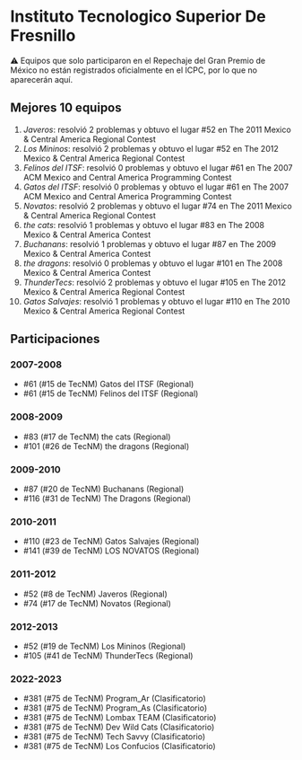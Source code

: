 # Instituto Tecnologico Superior De Fresnillo

:warning: Equipos que solo participaron en el Repechaje del Gran Premio de México no están registrados oficialmente en el ICPC, por lo que no aparecerán aquí.

## Mejores 10 equipos

1. _Javeros_: resolvió 2 problemas y obtuvo el lugar #52 en The 2011 Mexico & Central America Regional Contest
1. _Los Mininos_: resolvió 2 problemas y obtuvo el lugar #52 en The 2012 Mexico & Central America Regional Contest
1. _Felinos del ITSF_: resolvió 0 problemas y obtuvo el lugar #61 en The 2007 ACM Mexico and Central America Programming Contest
1. _Gatos del ITSF_: resolvió 0 problemas y obtuvo el lugar #61 en The 2007 ACM Mexico and Central America Programming Contest
1. _Novatos_: resolvió 2 problemas y obtuvo el lugar #74 en The 2011 Mexico & Central America Regional Contest
1. _the cats_: resolvió 1 problemas y obtuvo el lugar #83 en The 2008 Mexico & Central America Contest
1. _Buchanans_: resolvió 1 problemas y obtuvo el lugar #87 en The 2009 Mexico & Central America Contest
1. _the dragons_: resolvió 0 problemas y obtuvo el lugar #101 en The 2008 Mexico & Central America Contest
1. _ThunderTecs_: resolvió 2 problemas y obtuvo el lugar #105 en The 2012 Mexico & Central America Regional Contest
1. _Gatos Salvajes_: resolvió 1 problemas y obtuvo el lugar #110 en The 2010 Mexico & Central America Regional Contest

## Participaciones

### 2007-2008

- #61 (#15 de TecNM) Gatos del ITSF (Regional)
- #61 (#15 de TecNM) Felinos del ITSF (Regional)

### 2008-2009

- #83 (#17 de TecNM) the cats (Regional)
- #101 (#26 de TecNM) the dragons (Regional)

### 2009-2010

- #87 (#20 de TecNM) Buchanans (Regional)
- #116 (#31 de TecNM) The Dragons (Regional)

### 2010-2011

- #110 (#23 de TecNM) Gatos Salvajes (Regional)
- #141 (#39 de TecNM) LOS NOVATOS (Regional)

### 2011-2012

- #52 (#8 de TecNM) Javeros (Regional)
- #74 (#17 de TecNM) Novatos (Regional)

### 2012-2013

- #52 (#19 de TecNM) Los Mininos (Regional)
- #105 (#41 de TecNM) ThunderTecs (Regional)

### 2022-2023

- #381 (#75 de TecNM) Program_Ar (Clasificatorio)
- #381 (#75 de TecNM) Program_As (Clasificatorio)
- #381 (#75 de TecNM) Lombax TEAM (Clasificatorio)
- #381 (#75 de TecNM) Dev Wild Cats (Clasificatorio)
- #381 (#75 de TecNM) Tech Savvy (Clasificatorio)
- #381 (#75 de TecNM) Los Confucios (Clasificatorio)




